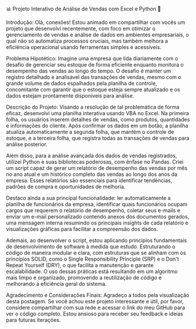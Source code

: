 📊 Projeto Interativo de Análise de Vendas com Excel e Python 🚀

Introdução:
Olá, conexões! Estou animado em compartilhar com vocês um projeto que desenvolvi recentemente, com foco em otimizar o gerenciamento de vendas e análise de dados em ambientes empresariais, o qual não só automatiza processos cruciais, mas também melhora a eficiência operacional usando ferramentas simples e acessíveis.

Problema Hipotético:
Imagine uma empresa que lida diariamente com o desafio de gerenciar seu estoque de forma eficiente enquanto monitora o desempenho das vendas ao longo do tempo. O desafio é manter um registro detalhado e analisável das transações de vendas, mesmo com o grande volume de dados espalhados pela planilha de controle, concomitante com garantir que o estoque esteja sempre atualizado e os dados estejam prontamente disponíveis para análise.

Descrição do Projeto:
Visando a resolução de tal problemática de forma eficaz, desenvolvi uma planilha interativa usando VBA no Excel. Na primeira folha, os usuários inserem detalhes de vendas, como produtos, quantidades e informações do cliente. Após confirmar os dados em um botão, a planilha atualiza automaticamente a segunda folha, que mantém o controle de estoque, e a terceira folha, que registra todas as transações de vendas para análise posterior.

Além disso, para a análise avançada dos dados de vendas registrados, utilizei Python e suas bibliotecas poderosas, com ênfase no Pandas. Criei um script capaz de gerar um relatório de desempenho das vendas por mês no ano atual e um histórico completo das vendas ao longo dos anos da empresa. Esses relatórios são essenciais para identificar tendências, padrões de compra e oportunidades de melhoria. 

Destaco ainda a sua principal funcionalidade: ler automaticamente a planilha de funcionários da empresa, identificar quais funcionários ocupam cargos que requerem o relatório de desempenho, coletar seus e-mails e enviar um e-mail personalizado contendo anexos dos documentos gerados, uma mensagem interna resumindo os principais insights de cada relatório e visualizações gráficas para facilitar a compreensão dos dados.

Ademais, ao desenvolver o script, estou aplicando princípios fundamentais de desenvolvimento de software à medida que estudo. Estruturando o código de maneira modular e clara, com estruturas que se alinham com os princípios SOLID, como o Single Responsibility Principle (SRP) e o Don't Repeat Yourself (DRY),  o que facilita a manutenção e garante escalabilidade. O uso dessas práticas está resultando em um algoritmo mais limpo e organizado, promovendo a reutilização de código e melhorando a eficiência geral do sistema. 

Agradecimento e Considerações Finais:
Agradeço a todos pela visualização desta postagem. Se você achou este projeto interessante e útil, por favor, considere compartilhar com sua rede e acessar o link do meu GitHub para ver o código completo. Estou ansioso para receber seu feedback e ideias para futuras iterações.
